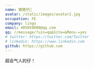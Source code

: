 ```yaml
---
name: 猪猪仔🐷
avatar: /static/images/avatar2.jpg
occupation: FE
company: lingo
email: 405059000@qq.com
qq: //message/?uin=qq&Site=&Menu-=yes
# twitter: https://twitter.com/Twitter
# linkedin: https://www.linkedin.com
github: https://github.com
---
```


超会气人的仔！
